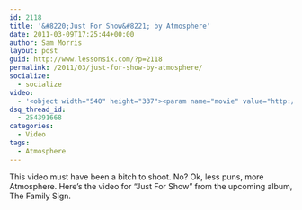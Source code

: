 ```yaml
---
id: 2118
title: '&#8220;Just For Show&#8221; by Atmosphere'
date: 2011-03-09T17:25:44+00:00
author: Sam Morris
layout: post
guid: http://www.lessonsix.com/?p=2118
permalink: /2011/03/just-for-show-by-atmosphere/
socialize:
  - socialize
video:
  - '<object width="540" height="337"><param name="movie" value="http://www.youtube.com/v/N0chdjyvOIQ?fs=1&hl=en_GB"></param><param name="allowFullScreen" value="true"></param><param name="allowscriptaccess" value="always"></param><embed src="http://www.youtube.com/v/N0chdjyvOIQ?fs=1&hl=en_GB" type="application/x-shockwave-flash" width="540" height="337" allowscriptaccess="always" allowfullscreen="true"></embed></object>'
dsq_thread_id:
  - 254391668
categories:
  - Video
tags:
  - Atmosphere
---
```

This video must have been a bitch to shoot. No? Ok, less puns, more Atmosphere. Here&#8217;s the video for &#8220;Just For Show&#8221; from the upcoming album, The Family Sign.